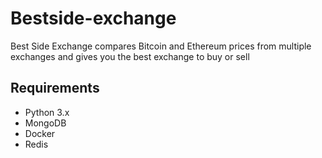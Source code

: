 # Bestside-exchange

Best Side Exchange compares Bitcoin and Ethereum prices from multiple exchanges and gives you the best exchange to buy or sell

## Requirements

- Python 3.x
- MongoDB
- Docker
- Redis
